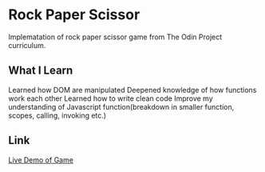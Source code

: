 # Rock Paper Scissor
Implematation of rock paper scissor game from The Odin Project curriculum.

## What I Learn
Learned how DOM are manipulated
Deepened knowledge of how functions work each other
Learned how to write clean code
Improve my understanding of Javascript function(breakdown in smaller function, scopes, calling, invoking etc.)

## Link
[Live Demo of Game]()
